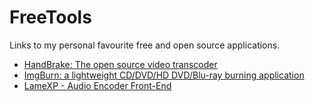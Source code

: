 # FreeTools
Links to my personal favourite free and open source applications.

- [HandBrake: The open source video transcoder](https://handbrake.fr/)
- [ImgBurn: a lightweight CD/DVD/HD DVD/Blu-ray burning application](http://www.imgburn.com/)
- [LameXP - Audio Encoder Front-End](http://lamexp.sourceforge.net/)
